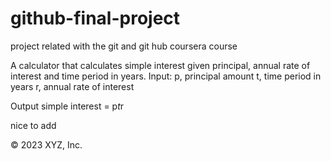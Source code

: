 # github-final-project
project related with the git and git hub coursera course

A calculator that calculates simple interest given principal, annual rate of interest and time period in years.
Input:
   p, principal amount
   t, time period in years
   r, annual rate of interest

Output
   simple interest = p*t*r

nice to add

© 2023 XYZ, Inc.
